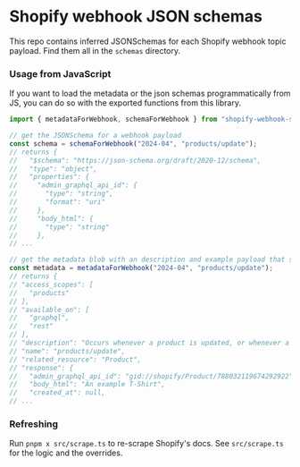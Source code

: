 # Shopify webhook JSON schemas

This repo contains inferred JSONSchemas for each Shopify webhook topic payload. Find them all in the `schemas` directory.

### Usage from JavaScript

If you want to load the metadata or the json schemas programmatically from JS, you can do so with the exported functions from this library.

```typescript
import { metadataForWebhook, schemaForWebhook } from "shopify-webhook-schemas";

// get the JSONSchema for a webhook payload
const schema = schemaForWebhook("2024-04", "products/update");
// returns {
//   "$schema": "https://json-schema.org/draft/2020-12/schema",
//   "type": "object",
//   "properties": {
//     "admin_graphql_api_id": {
//       "type": "string",
//       "format": "uri"
//     },
//     "body_html": {
//       "type": "string"
//     },
// ...

// get the metadata blob with an description and example payload that shopify puts in their docs
const metadata = metadataForWebhook("2024-04", "products/update");
// returns {
// "access_scopes": [
//   "products"
// ],
// "available_on": [
//   "graphql",
//   "rest"
// ],
// "description": "Occurs whenever a product is updated, or whenever a product is ordered, or whenever a variant is added, removed, or updated. Product webhooks will return a full variants payload for the first 100 records.For variants 101+, the payload won't include the full variant details,but the variant_gids field will still be included for these variants.",
// "name": "products/update",
// "related_resource": "Product",
// "response": {
//   "admin_graphql_api_id": "gid://shopify/Product/788032119674292922",
//   "body_html": "An example T-Shirt",
//   "created_at": null,
// ...
```

### Refreshing

Run `pnpm x src/scrape.ts` to re-scrape Shopify's docs. See `src/scrape.ts` for the logic and the overrides.
